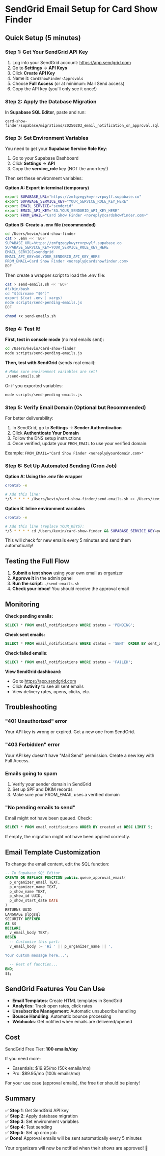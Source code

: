 # SendGrid Email Setup for Card Show Finder

## Quick Setup (5 minutes)

### Step 1: Get Your SendGrid API Key

1. Log into your SendGrid account: https://app.sendgrid.com
2. Go to **Settings** → **API Keys**
3. Click **Create API Key**
4. Name it: `CardShowFinder-Approvals`
5. Choose **Full Access** (or at minimum: Mail Send access)
6. Copy the API key (you'll only see it once!)

### Step 2: Apply the Database Migration

In **Supabase SQL Editor**, paste and run:
```
card-show-finder/supabase/migrations/20250203_email_notification_on_approval.sql
```

### Step 3: Set Environment Variables

You need to get your **Supabase Service Role Key**:
1. Go to your Supabase Dashboard
2. Click **Settings** → **API**
3. Copy the **service_role** key (NOT the anon key!)

Then set these environment variables:

**Option A: Export in terminal (temporary)**
```bash
export SUPABASE_URL="https://zmfqzegykwyrrvrpwylf.supabase.co"
export SUPABASE_SERVICE_KEY="YOUR_SERVICE_ROLE_KEY_HERE"
export EMAIL_SERVICE="sendgrid"
export EMAIL_API_KEY="SG.YOUR_SENDGRID_API_KEY_HERE"
export FROM_EMAIL="Card Show Finder <noreply@cardshowfinder.com>"
```

**Option B: Create a .env file (recommended)**
```bash
cd /Users/kevin/card-show-finder
cat > .env << 'EOF'
SUPABASE_URL=https://zmfqzegykwyrrvrpwylf.supabase.co
SUPABASE_SERVICE_KEY=YOUR_SERVICE_ROLE_KEY_HERE
EMAIL_SERVICE=sendgrid
EMAIL_API_KEY=SG.YOUR_SENDGRID_API_KEY_HERE
FROM_EMAIL=Card Show Finder <noreply@cardshowfinder.com>
EOF
```

Then create a wrapper script to load the .env file:

```bash
cat > send-emails.sh << 'EOF'
#!/bin/bash
cd "$(dirname "$0")"
export $(cat .env | xargs)
node scripts/send-pending-emails.js
EOF

chmod +x send-emails.sh
```

### Step 4: Test It!

**First, test in console mode** (no real emails sent):
```bash
cd /Users/kevin/card-show-finder
node scripts/send-pending-emails.js
```

**Then, test with SendGrid** (sends real email):
```bash
# Make sure environment variables are set!
./send-emails.sh
```

Or if you exported variables:
```bash
node scripts/send-pending-emails.js
```

### Step 5: Verify Email Domain (Optional but Recommended)

For better deliverability:

1. In SendGrid, go to **Settings** → **Sender Authentication**
2. Click **Authenticate Your Domain**
3. Follow the DNS setup instructions
4. Once verified, update your `FROM_EMAIL` to use your verified domain

Example: `FROM_EMAIL="Card Show Finder <noreply@yourdomain.com>"`

### Step 6: Set Up Automated Sending (Cron Job)

**Option A: Using the .env file wrapper**
```bash
crontab -e

# Add this line:
*/5 * * * * /Users/kevin/card-show-finder/send-emails.sh >> /Users/kevin/card-show-finder/logs/email-sender.log 2>&1
```

**Option B: Inline environment variables**
```bash
crontab -e

# Add this line (replace YOUR_KEYS):
*/5 * * * * cd /Users/kevin/card-show-finder && SUPABASE_SERVICE_KEY=your-key EMAIL_SERVICE=sendgrid EMAIL_API_KEY=SG.your-key FROM_EMAIL="Card Show Finder <noreply@cardshowfinder.com>" /usr/bin/node scripts/send-pending-emails.js >> logs/email-sender.log 2>&1
```

This will check for new emails every 5 minutes and send them automatically!

## Testing the Full Flow

1. **Submit a test show** using your own email as organizer
2. **Approve it** in the admin panel  
3. **Run the script**: `./send-emails.sh`
4. **Check your inbox!** You should receive the approval email

## Monitoring

**Check pending emails:**
```sql
SELECT * FROM email_notifications WHERE status = 'PENDING';
```

**Check sent emails:**
```sql
SELECT * FROM email_notifications WHERE status = 'SENT' ORDER BY sent_at DESC;
```

**Check failed emails:**
```sql
SELECT * FROM email_notifications WHERE status = 'FAILED';
```

**View SendGrid dashboard:**
- Go to https://app.sendgrid.com
- Click **Activity** to see all sent emails
- View delivery rates, opens, clicks, etc.

## Troubleshooting

### "401 Unauthorized" error

Your API key is wrong or expired. Get a new one from SendGrid.

### "403 Forbidden" error

Your API key doesn't have "Mail Send" permission. Create a new key with Full Access.

### Emails going to spam

1. Verify your sender domain in SendGrid
2. Set up SPF and DKIM records
3. Make sure your FROM_EMAIL uses a verified domain

### "No pending emails to send"

Email might not have been queued. Check:
```sql
SELECT * FROM email_notifications ORDER BY created_at DESC LIMIT 5;
```

If empty, the migration might not have been applied correctly.

## Email Template Customization

To change the email content, edit the SQL function:

```sql
-- In Supabase SQL Editor
CREATE OR REPLACE FUNCTION public.queue_approval_email(
  p_organizer_email TEXT,
  p_organizer_name TEXT,
  p_show_name TEXT,
  p_show_id UUID,
  p_show_start_date DATE
)
RETURNS UUID
LANGUAGE plpgsql
SECURITY DEFINER
AS $$
DECLARE
  v_email_body TEXT;
BEGIN
  -- Customize this part:
  v_email_body := 'Hi ' || p_organizer_name || ',

Your custom message here...';

  -- Rest of function...
END;
$$;
```

## SendGrid Features You Can Use

- **Email Templates**: Create HTML templates in SendGrid
- **Analytics**: Track open rates, click rates
- **Unsubscribe Management**: Automatic unsubscribe handling
- **Bounce Handling**: Automatic bounce processing
- **Webhooks**: Get notified when emails are delivered/opened

## Cost

SendGrid Free Tier: **100 emails/day**

If you need more:
- Essentials: $19.95/mo (50k emails/mo)
- Pro: $89.95/mo (100k emails/mo)

For your use case (approval emails), the free tier should be plenty!

## Summary

✅ **Step 1**: Get SendGrid API key  
✅ **Step 2**: Apply database migration  
✅ **Step 3**: Set environment variables  
✅ **Step 4**: Test sending  
✅ **Step 5**: Set up cron job  
✅ **Done!** Approval emails will be sent automatically every 5 minutes

Your organizers will now be notified when their shows are approved! 🎉
